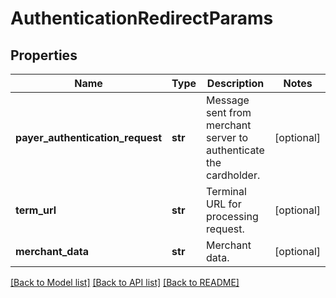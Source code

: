 # AuthenticationRedirectParams

## Properties
Name | Type | Description | Notes
------------ | ------------- | ------------- | -------------
**payer_authentication_request** | **str** | Message sent from merchant server to authenticate the cardholder. | [optional] 
**term_url** | **str** | Terminal URL for processing request. | [optional] 
**merchant_data** | **str** | Merchant data. | [optional] 

[[Back to Model list]](../README.md#documentation-for-models) [[Back to API list]](../README.md#documentation-for-api-endpoints) [[Back to README]](../README.md)


